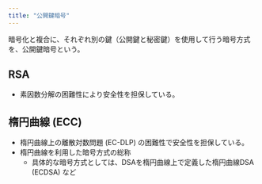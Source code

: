 ```yaml
---
title: "公開鍵暗号"
---
```


暗号化と複合に、それぞれ別の鍵（公開鍵と秘密鍵）を使用して行う暗号方式を、公開鍵暗号という。

## RSA

- 素因数分解の困難性により安全性を担保している。

## 楕円曲線 (ECC)

- 楕円曲線上の離散対数問題 (EC-DLP) の困難性で安全性を担保している。
- 楕円曲線を利用した暗号方式の総称
  - 具体的な暗号方式としては、DSAを楕円曲線上で定義した楕円曲線DSA (ECDSA) など
